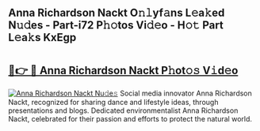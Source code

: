 ## Anna Richardson Nackt O𝚗𝚕yf𝚊ns L𝚎a𝚔ed N𝚞𝚍es - Part-i72 P𝚑𝚘tos Vi𝚍𝚎o - H𝚘𝚝 Part L𝚎a𝚔s KxEgp

# <h2><a href="http://kf2xoqg.oniu.top/?m=Anna+Richardson+Nackt">🔗👉 🔴 Anna Richardson Nackt P𝚑ot𝚘𝚜 V𝚒d𝚎o</a></h2>

[![Anna Richardson Nackt Nu𝚍e𝚜](https://i.imgur.com/0qMVB7G.gif)](http://kf2xoqg.oniu.top/?m=Anna+Richardson+Nackt)
Social media innovator Anna Richardson Nackt, recognized for sharing dance and lifestyle ideas, through presentations and blogs. Dedicated environmentalist Anna Richardson Nackt, celebrated for their passion and efforts to protect the natural world.  
